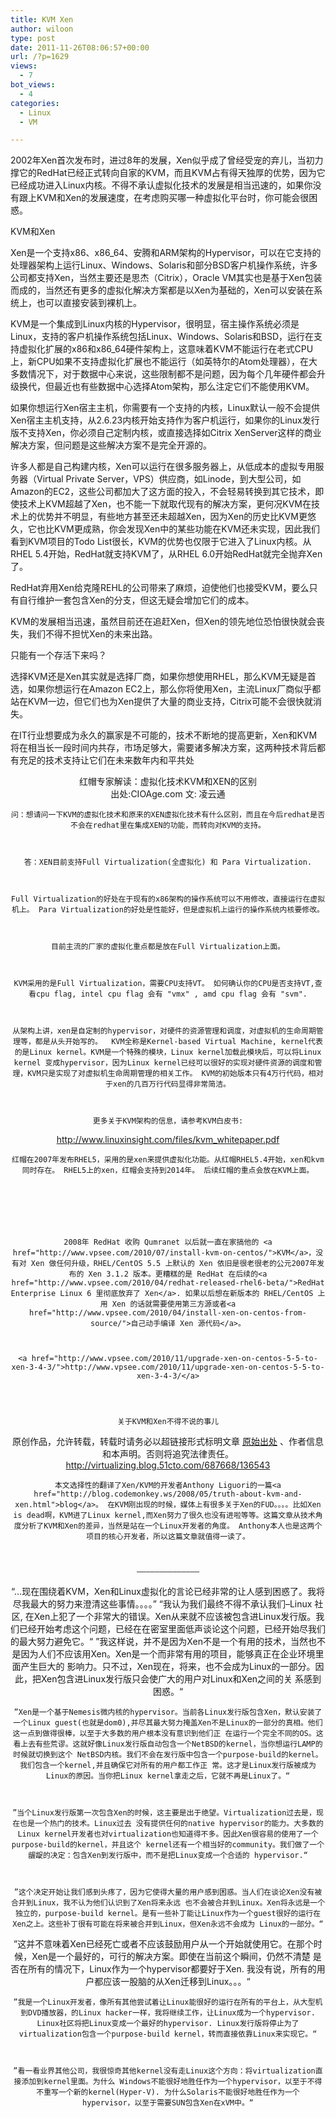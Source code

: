 ```yaml
---
title: KVM Xen
author: wiloon
type: post
date: 2011-11-26T08:06:57+00:00
url: /?p=1629
views:
  - 7
bot_views:
  - 4
categories:
  - Linux
  - VM

---
```


2002年Xen首次发布时，进过8年的发展，Xen似乎成了曾经受宠的弃儿，当初力撑它的RedHat已经正式转向自家的KVM，而且KVM占有得天独厚的优势，因为它已经成功进入Linux内核。不得不承认虚拟化技术的发展是相当迅速的，如果你没有跟上KVM和Xen的发展速度，在考虑购买哪一种虚拟化平台时，你可能会很困惑。
  
KVM和Xen
  
Xen是一个支持x86、x86_64、安腾和ARM架构的Hypervisor，可以在它支持的处理器架构上运行Linux、Windows、Solaris和部分BSD客户机操作系统，许多公司都支持Xen，当然主要还是思杰（Citrix），Oracle VM其实也是基于Xen包装而成的，当然还有更多的虚拟化解决方案都是以Xen为基础的，Xen可以安装在系统上，也可以直接安装到裸机上。
  
KVM是一个集成到Linux内核的Hypervisor，很明显，宿主操作系统必须是Linux，支持的客户机操作系统包括Linux、Windows、Solaris和BSD，运行在支持虚拟化扩展的x86和x86_64硬件架构上，这意味着KVM不能运行在老式CPU上，新CPU如果不支持虚拟化扩展也不能运行（如英特尔的Atom处理器），在大多数情况下，对于数据中心来说，这些限制都不是问题，因为每个几年硬件都会升级换代，但最近也有些数据中心选择Atom架构，那么注定它们不能使用KVM。
  
如果你想运行Xen宿主主机，你需要有一个支持的内核，Linux默认一般不会提供Xen宿主主机支持，从2.6.23内核开始支持作为客户机运行，如果你的Linux发行版不支持Xen，你必须自己定制内核，或直接选择如Citrix XenServer这样的商业解决方案，但问题是这些解决方案不是完全开源的。

许多人都是自己构建内核，Xen可以运行在很多服务器上，从低成本的虚拟专用服务器（Virtual Private Server，VPS）供应商，如Linode，到大型公司，如Amazon的EC2，这些公司都加大了这方面的投入，不会轻易转换到其它技术，即使技术上KVM超越了Xen，也不能一下就取代现有的解决方案，更何况KVM在技术上的优势并不明显，有些地方甚至还未超越Xen，因为Xen的历史比KVM更悠久，它也比KVM更成熟，你会发现Xen中的某些功能在KVM还未实现，因此我们看到KVM项目的Todo List很长，KVM的优势也仅限于它进入了Linux内核。从RHEL 5.4开始，RedHat就支持KVM了，从RHEL 6.0开始RedHat就完全抛弃Xen了。
  
RedHat弃用Xen给克隆REHL的公司带来了麻烦，迫使他们也接受KVM，要么只有自行维护一套包含Xen的分支，但这无疑会增加它们的成本。
  
KVM的发展相当迅速，虽然目前还在追赶Xen，但Xen的领先地位恐怕很快就会丧失，我们不得不担忧Xen的未来出路。
  
只能有一个存活下来吗？
  
选择KVM还是Xen其实就是选择厂商，如果你想使用RHEL，那么KVM无疑是首选，如果你想运行在Amazon EC2上，那么你将使用Xen，主流Linux厂商似乎都站在KVM一边，但它们也为Xen提供了大量的商业支持，Citrix可能不会很快就消失。
  
在IT行业想要成为永久的赢家是不可能的，技术不断地的提高更新，Xen和KVM将在相当长一段时间内共存，市场足够大，需要诸多解决方案，这两种技术背后都有充足的技术支持让它们在未来数年内和平共处
<div align="center">
  红帽专家解读：虚拟化技术KVM和XEN的区别

<div align="center">
  出处:CIOAge.com 文: 凌云通


  
    问：想请问一下KVM的虚拟化技术和原来的XEN虚拟化技术有什么区别，而且在今后redhat是否不会在redhat里在集成XEN的功能，而转向对KVM的支持。
  
  
  
    答：XEN目前支持Full Virtualization(全虚拟化) 和 Para Virtualization.
  
  
  
    Full Virtualization的好处在于现有的x86架构的操作系统可以不用修改，直接运行在虚拟机上。 Para Virtualization的好处是性能好，但是虚拟机上运行的操作系统内核要修改。
  
  
  
    目前主流的厂家的虚拟化重点都是放在Full Virtualization上面。
  
  
  
    KVM采用的是Full Virtualization，需要CPU支持VT。 如何确认你的CPU是否支持VT,查看cpu flag, intel cpu flag 会有 "vmx" , amd cpu flag 会有 "svm".
  
  
  
    从架构上讲，xen是自定制的hypervisor，对硬件的资源管理和调度，对虚拟机的生命周期管理等，都是从头开始写的。  KVM全称是Kernel-based Virtual Machine, kernel代表的是Linux kernel。KVM是一个特殊的模块，Linux kernel加载此模块后，可以将Linux kernel 变成hypervisor，因为Linux kernel已经可以很好的实现对硬件资源的调度和管理，KVM只是实现了对虚拟机生命周期管理的相关工作。 KVM的初始版本只有4万行代码，相对于xen的几百万行代码显得非常简洁。
  
  
  
    更多关于KVM架构的信息，请参考KVM白皮书:
 <a href="http://www.linuxinsight.com/files/kvm_whitepaper.pdf">http://www.linuxinsight.com/files/kvm_whitepaper.pdf</a>
  
  
  
    红帽在2007年发布RHEL5，采用的是xen来提供虚拟化功能。从红帽RHEL5.4开始，xen和kvm同时存在。 RHEL5上的xen，红帽会支持到2014年。 后续红帽的重点会放在KVM上面。
  
  
  
    
  
  
  
    2008年 RedHat 收购 Qumranet 以后就一直在家搞他的 <a href="http://www.vpsee.com/2010/07/install-kvm-on-centos/">KVM</a>，没有对 Xen 做任何升级，RHEL/CentOS 5.5 上默认的 Xen 依旧是很老很老的公元2007年发布的 Xen 3.1.2 版本。更糟糕的是 RedHat 在后续的<a href="http://www.vpsee.com/2010/04/redhat-released-rhel6-beta/">RedHat Enterprise Linux 6 里彻底放弃了 Xen</a>. 如果以后想在新版本的 RHEL/CentOS 上用 Xen 的话就需要使用第三方源或者<a href="http://www.vpsee.com/2010/04/install-xen-on-centos-from-source/">自己动手编译 Xen 源代码</a>。
  
  
  
    <a href="http://www.vpsee.com/2010/11/upgrade-xen-on-centos-5-5-to-xen-3-4-3/">http://www.vpsee.com/2010/11/upgrade-xen-on-centos-5-5-to-xen-3-4-3/</a>
  


  
    关于KVM和Xen不得不说的事儿
  


  原创作品，允许转载，转载时请务必以超链接形式标明文章 <a href="http://virtualizing.blog.51cto.com/687668/136543" target="_blank">原始出处</a> 、作者信息和本声明。否则将追究法律责任。<a href="http://virtualizing.blog.51cto.com/687668/136543">http://virtualizing.blog.51cto.com/687668/136543</a>

  
    本文选择性的翻译了Xen/KVM的开发者Anthony Liguori的一篇<a href="http://blog.codemonkey.ws/2008/05/truth-about-kvm-and-xen.html">blog</a>。 在KVM刚出现的时候，媒体上有很多关于Xen的FUD。。。。比如Xen is dead啊，KVM进了Linux kernel,而Xen努力了很久也没有进啦等等。这篇文章从技术角度分析了KVM和Xen的差异，当然是站在一个Linux开发者的角度。 Anthony本人也是这两个项目的核心开发者，所以这篇文章就值得一读了。
  
  
  
    —————————————–
 “…现在围绕着KVM，Xen和Linux虚拟化的言论已经非常的让人感到困惑了。我将尽我最大的努力来澄清这些事情。。。。”
 “我认为我们最终不得不承认我们–Linux 社区, 在Xen上犯了一个非常大的错误。Xen从来就不应该被包含进Linux发行版。我们已经开始考虑这个问题，已经在在密室里面低声谈论这个问题，已经开始尽我们的最大努力避免它。“
 ”我这样说，并不是因为Xen不是一个有用的技术，当然也不是因为人们不应该用Xen。Xen是一个而非常有用的项目，能够真正在企业环境里面产生巨大的 影响力。只不过，Xen现在，将来，也不会成为Linux的一部分。因此，把Xen包含进Linux发行版只会使广大的用户对Linux和Xen之间的关 系感到困惑。“
  
  
  
    ”Xen是一个基于Nemesis微内核的hypervisor。当前各Linux发行版包含Xen，默认安装了一个Linux guest(也就是dom0),并尽其最大努力掩盖Xen不是Linux的一部分的真相。他们这一点到做得很棒，以至于大多数的用户根本没有意识到他们正 在运行一个完全不同的OS。这看上去有些荒谬。这就好像Linux发行版自动包含一个NetBSD的kernel，当你想运行LAMP的时候就切换到这个 NetBSD内核。我们不会在发行版中包含一个purpose-build的kernel。我们包含一个kernel,并且确保它对所有的用户都工作正 常。这才是Linux发行版被成为Linux的原因。当你把Linux kernel拿走之后，它就不再是Linux了。“
  
  
  
    ”当个Linux发行版第一次包含Xen的时候，这主要是出于绝望。Virtualization过去是，现在也是一个热门的技术。Linux过去 没有提供任何的native hypervisor的能力。大多数的Linux kernel开发者也对virtualization也知道得不多。因此Xen很容易的使用了一个purpose-build的kernel，并且这个 kernel还有一个相当好的community。我们做了一个龌龊的决定：包含Xen到发行版中，而不是把Linux变成一个合适的 hypervisor.“
  
  
  
    ”这个决定开始让我们感到头疼了，因为它使得大量的用户感到困惑。当人们在谈论Xen没有被合并到Linux，我不认为他们认识到了Xen将来永远 也不会被合并到Linux。Xen将永远是一个独立的，purpose-build kernel。是有一些补丁能让Linux作为一个guest很好的运行在Xen之上。这些补丁很有可能在将来被合并到Linux，但Xen永远不会成为 Linux的一部分。“
 ”这并不意味着Xen已经死亡或者不应该鼓励用户从一个开始就使用它。在那个时候，Xen是一个最好的，可行的解决方案。即使在当前这个瞬间，仍然不清楚 是否在所有的情况下，Linux作为一个hypervisor都要好于Xen. 我没有说，所有的用户都应该一股脑的从Xen迁移到Linux。。。“
  
  
  
    ”我是一个Linux开发者，像所有其他尝试着让Linux能很好的运行在所有的平台上，从大型机到DVD播放器，的Linux hacker一样，我将继续工作，让Linux成为一个hypervisor. Linux社区将把Linux变成一个最好的hypervisor. Linux发行版将停止为了virtualization包含一个purpose-build kernel，转而直接依靠Linux来实现它。“
  
  
  
    ”看一看业界其他公司，我很惊奇其他kernel没有走Linux这个方向：将virtualization直接添加到kernel里面。为什么 Windows不能很好地胜任作为一个hypervisor，以至于不得不重写一个新的kernel(Hyper-V). 为什么Solaris不能很好地胜任作为一个hypervisor，以至于需要SUN包含Xen在xVM中。“
  
